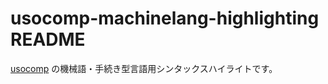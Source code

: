 # usocomp-machinelang-highlighting README

[usocomp](https://github/boletales/usocomp) の機械語・手続き型言語用シンタックスハイライトです。